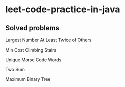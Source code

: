 # leet-code-practice-in-java

## Solved problems
Largest Number At Least Twice of Others

Min Cost Climbing Stairs

Unique Morse Code Words

Two Sum

Maximum Binary Tree

